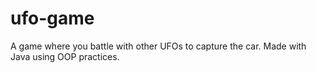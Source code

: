 # ufo-game
A game where you battle with other UFOs to capture the car. Made with Java using OOP practices.

